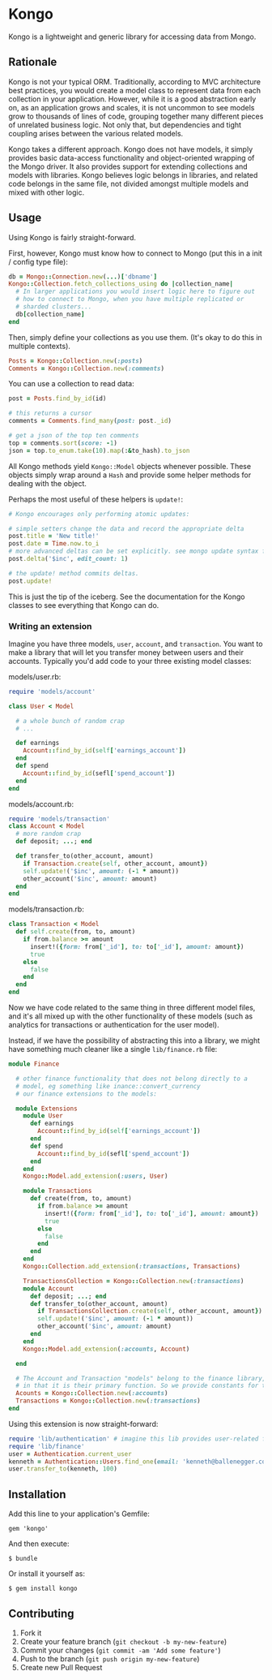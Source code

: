 # Kongo

Kongo is a lightweight and generic library for accessing data from Mongo.

## Rationale

Kongo is not your typical ORM. Traditionally, according to MVC architecture best practices, you would create a model class to represent data from each collection in your application. However, while it is a good abstraction early on, as an application grows and scales, it is not uncommon to see models grow to thousands of lines of code, grouping together many different pieces of unrelated business logic. Not only that, but dependencies and tight coupling arises between the various related models.

Kongo takes a different approach. Kongo does not have models, it simply provides basic data-access functionality and object-oriented wrapping of the Mongo driver. It also provides support for extending collections and models with libraries. Kongo believes logic belongs in libraries, and related code belongs in the same file, not divided amongst multiple models and mixed with other logic.

## Usage

Using Kongo is fairly straight-forward.

First, however, Kongo must know how to connect to Mongo (put this in a init / config type file):

```ruby
db = Mongo::Connection.new(...)['dbname']
Kongo::Collection.fetch_collections_using do |collection_name|
  # In larger applications you would insert logic here to figure out
  # how to connect to Mongo, when you have multiple replicated or
  # sharded clusters...
  db[collection_name]
end
```

Then, simply define your collections as you use them. (It's okay to do this in multiple contexts).

```ruby
Posts = Kongo::Collection.new(:posts)
Comments = Kongo::Collection.new(:comments)
```

You can use a collection to read data:

```ruby
post = Posts.find_by_id(id)

# this returns a cursor
comments = Comments.find_many(post: post._id)

# get a json of the top ten comments
top = comments.sort(score: -1)
json = top.to_enum.take(10).map(:&to_hash).to_json
```

All Kongo methods yield `Kongo::Model` objects whenever possible. These objects simply wrap around a `Hash` and provide some helper methods for dealing with the object.

Perhaps the most useful of these helpers is `update!`:

```ruby
# Kongo encourages only performing atomic updates:

# simple setters change the data and record the appropriate delta
post.title = 'New title!'
post.date = Time.now.to_i
# more advanced deltas can be set explicitly. see mongo update syntax for documentation.
post.delta('$inc', edit_count: 1)

# the update! method commits deltas.
post.update!
```

This is just the tip of the iceberg. See the documentation for the Kongo classes to see everything that Kongo can do.

### Writing an extension

Imagine you have three models, `user`, `account`, and `transaction`. You want to make a library that will let you transfer money between users and their accounts. Typically you'd add code to your three existing model classes:

models/user.rb:

```ruby
require 'models/account'

class User < Model

  # a whole bunch of random crap
  # ...

  def earnings
    Account::find_by_id(self['earnings_account'])
  end
  def spend
    Account::find_by_id(sefl['spend_account'])
  end
end
```

models/account.rb:

```ruby
require 'models/transaction'
class Account < Model
  # more random crap
  def deposit; ...; end

  def transfer_to(other_account, amount)
    if Transaction.create(self, other_account, amount})
    self.update!('$inc', amount: (-1 * amount))
    other_account('$inc', amount: amount)
  end
end
```

models/transaction.rb:

```ruby
class Transaction < Model
  def self.create(from, to, amount)
    if from.balance >= amount
      insert!({form: from['_id'], to: to['_id'], amount: amount})
      true
    else
      false
    end
  end
end
```

Now we have code related to the same thing in three different model files, and it's all mixed up with the other functionality of these models (such as analytics for transactions or authentication for the user model).

Instead, if we have the possibility of abstracting this into a library, we might have something much cleaner like a single `lib/finance.rb` file:

```ruby
module Finance

  # other finance functionality that does not belong directly to a
  # model, eg something like inance::convert_currency
  # our finance extensions to the models:

  module Extensions
    module User
      def earnings
        Account::find_by_id(self['earnings_account'])
      end
      def spend
        Account::find_by_id(sefl['spend_account'])
      end
    end
    Kongo::Model.add_extension(:users, User)

    module Transactions
      def create(from, to, amount)
        if from.balance >= amount
          insert!({form: from['_id'], to: to['_id'], amount: amount})
          true
        else
          false
        end
      end
    end
    Kongo::Collection.add_extension(:transactions, Transactions)

    TransactionsCollection = Kongo::Collection.new(:transactions)
    module Account
      def deposit; ...; end
      def transfer_to(other_account, amount)
        if TransactionsCollection.create(self, other_account, amount})
        self.update!('$inc', amount: (-1 * amount))
        other_account('$inc', amount: amount)
      end
    end
    Kongo::Model.add_extension(:accounts, Account)

  end

  # The Account and Transaction "models" belong to the finance library,
  # in that it is their primary function. So we provide constants for them:
  Acounts = Kongo::Collection.new(:accounts)
  Transactions = Kongo::Collection.new(:transactions)
end
```

Using this extension is now straight-forward:

```ruby
require 'lib/authentication' # imagine this lib provides user-related functionality
require 'lib/finance'
user = Authentication.current_user
kenneth = Authentication::Users.find_one(email: 'kenneth@ballenegger.com')
user.transfer_to(kenneth, 100)
```

## Installation

Add this line to your application's Gemfile:

    gem 'kongo'

And then execute:

    $ bundle

Or install it yourself as:

    $ gem install kongo

## Contributing

1. Fork it
2. Create your feature branch (```git checkout -b my-new-feature```)
3. Commit your changes (```git commit -am 'Add some feature'```)
4. Push to the branch (```git push origin my-new-feature```)
5. Create new Pull Request
